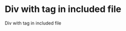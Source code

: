 # Div with tag in included file
<div tags="tag-included-file">
Div with tag in included file
</div>
